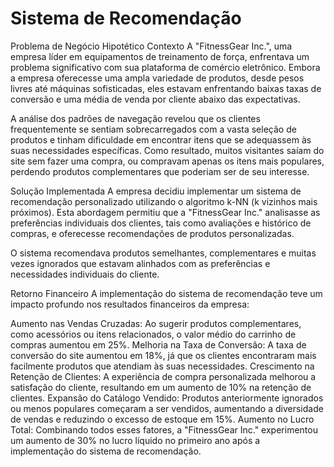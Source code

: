 # Sistema de Recomendação 
Problema de Negócio Hipotético
Contexto
A "FitnessGear Inc.", uma empresa líder em equipamentos de treinamento de força, enfrentava um problema significativo com sua plataforma de comércio eletrônico. Embora a empresa oferecesse uma ampla variedade de produtos, desde pesos livres até máquinas sofisticadas, eles estavam enfrentando baixas taxas de conversão e uma média de venda por cliente abaixo das expectativas.

A análise dos padrões de navegação revelou que os clientes frequentemente se sentiam sobrecarregados com a vasta seleção de produtos e tinham dificuldade em encontrar itens que se adequassem às suas necessidades específicas. Como resultado, muitos visitantes saíam do site sem fazer uma compra, ou compravam apenas os itens mais populares, perdendo produtos complementares que poderiam ser de seu interesse.

Solução Implementada
A empresa decidiu implementar um sistema de recomendação personalizado utilizando o algoritmo k-NN (k vizinhos mais próximos). Esta abordagem permitiu que a "FitnessGear Inc." analisasse as preferências individuais dos clientes, tais como avaliações e histórico de compras, e oferecesse recomendações de produtos personalizadas.

O sistema recomendava produtos semelhantes, complementares e muitas vezes ignorados que estavam alinhados com as preferências e necessidades individuais do cliente.

Retorno Financeiro
A implementação do sistema de recomendação teve um impacto profundo nos resultados financeiros da empresa:

Aumento nas Vendas Cruzadas: Ao sugerir produtos complementares, como acessórios ou itens relacionados, o valor médio do carrinho de compras aumentou em 25%.
Melhoria na Taxa de Conversão: A taxa de conversão do site aumentou em 18%, já que os clientes encontraram mais facilmente produtos que atendiam às suas necessidades.
Crescimento na Retenção de Clientes: A experiência de compra personalizada melhorou a satisfação do cliente, resultando em um aumento de 10% na retenção de clientes.
Expansão do Catálogo Vendido: Produtos anteriormente ignorados ou menos populares começaram a ser vendidos, aumentando a diversidade de vendas e reduzindo o excesso de estoque em 15%.
Aumento no Lucro Total: Combinando todos esses fatores, a "FitnessGear Inc." experimentou um aumento de 30% no lucro líquido no primeiro ano após a implementação do sistema de recomendação.
